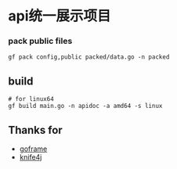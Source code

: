 # api统一展示项目



### pack public files

```
gf pack config,public packed/data.go -n packed
```


## build

```
# for linux64
gf build main.go -n apidoc -a amd64 -s linux
```

## Thanks for

- [goframe](http://github.com/gogf/gf)
- [knife4j](https://github.com/xiaoymin/swagger-bootstrap-ui)